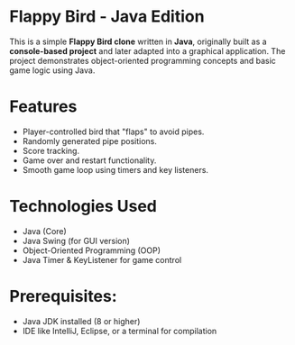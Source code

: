 # Flappy Bird - Java Edition

This is a simple **Flappy Bird clone** written in **Java**, originally built as a **console-based project** and later adapted into a graphical application. The project demonstrates object-oriented programming concepts and basic game logic using Java.

# Features
- Player-controlled bird that "flaps" to avoid pipes.
- Randomly generated pipe positions.
- Score tracking.
- Game over and restart functionality.
- Smooth game loop using timers and key listeners.

# Technologies Used
- Java (Core)
- Java Swing (for GUI version)
- Object-Oriented Programming (OOP)
- Java Timer & KeyListener for game control

# Prerequisites:
- Java JDK installed (8 or higher)
- IDE like IntelliJ, Eclipse, or a terminal for compilation


